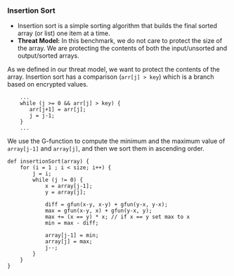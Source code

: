 ### Insertion Sort
* Insertion sort is a simple sorting algorithm that builds the final sorted array (or list) one item at a time. 
* __Threat Model:__ In this benchmark, we do not care to protect the size of the array. We are protecting the contents of both the input/unsorted and output/sorted arrays.

As we defined in our threat model, we want to protect the contents of the array. Insertion sort has a comparison (```arr[j] > key```) which is a branch based on encrypted values.
```
    ...
    while (j >= 0 && arr[j] > key) {
       arr[j+1] = arr[j];
       j = j-1;
    }
    ...
```

We use the G-function to compute the minimum and the maximum value of ```array[j-1]``` and ```array[j]```, and then we sort them in ascending order.
```
def insertionSort(array) {
    for (i = 1 ; i < size; i++) {
        j = i;
        while (j != 0) {
            x = array[j-1];
            y = array[j];

            diff = gfun(x-y, x-y) + gfun(y-x, y-x);
            max = gfun(x-y, x) + gfun(y-x, y);
            max += (x == y) * x; // if x == y set max to x
            min = max - diff;

            array[j-1] = min;
            array[j] = max;
            j--;
        }
    }
}
```